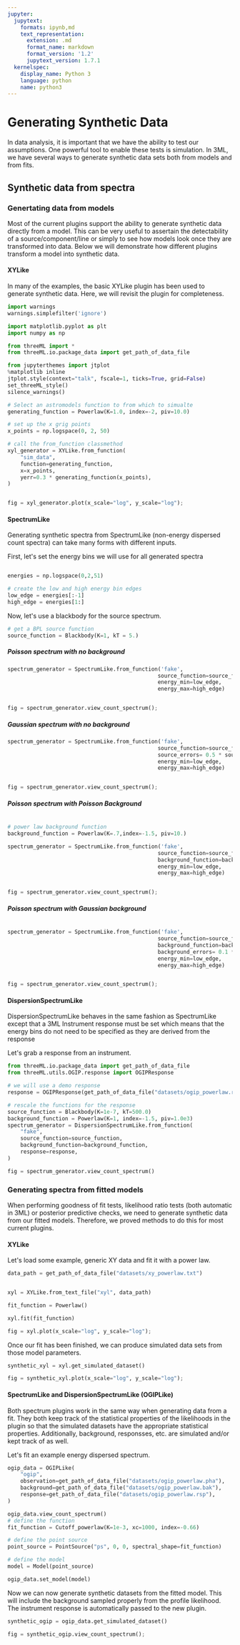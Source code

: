```yaml
---
jupyter:
  jupytext:
    formats: ipynb,md
    text_representation:
      extension: .md
      format_name: markdown
      format_version: '1.2'
      jupytext_version: 1.7.1
  kernelspec:
    display_name: Python 3
    language: python
    name: python3
---
```


# Generating Synthetic Data
In data analysis, it is important that we have the ability to test our assumptions. One powerful tool to enable these tests is simulation. In 3ML, we have several ways to generate synthetic data sets both from models and from fits.


## Synthetic data from spectra


### Genertating data from models

Most of the current plugins support the ability to generate synthetic data directly from a model. This can be very useful to assertain the detectability of a source/component/line or simply to see how models look once they are transformed into data. Below we will demonstrate how different plugins transform a model into synthetic data.


#### XYLike

In many of the examples, the basic XYLike plugin has been used to generate synthetic data. Here, we will revisit the plugin for completeness.


```python nbsphinx="hidden"
import warnings
warnings.simplefilter('ignore')
```


```python
import matplotlib.pyplot as plt
import numpy as np

from threeML import *
from threeML.io.package_data import get_path_of_data_file
```

```python nbsphinx="hidden"
from jupyterthemes import jtplot
%matplotlib inline
jtplot.style(context="talk", fscale=1, ticks=True, grid=False)
set_threeML_style()
silence_warnings()
```


```python
# Select an astromodels function to from which to simualte
generating_function = Powerlaw(K=1.0, index=-2, piv=10.0)

# set up the x grig points
x_points = np.logspace(0, 2, 50)

# call the from_function classmethod
xyl_generator = XYLike.from_function(
    "sim_data",
    function=generating_function,
    x=x_points,
    yerr=0.3 * generating_function(x_points),
)


fig = xyl_generator.plot(x_scale="log", y_scale="log");
```

#### SpectrumLike

Generating synthetic spectra from SpectrumLike (non-energy dispersed count spectra) can take many forms with different inputs.

First, let's set the energy bins we will use for all generated spectra

```python

energies = np.logspace(0,2,51)

# create the low and high energy bin edges
low_edge = energies[:-1]
high_edge = energies[1:]
```

Now, let's use a blackbody for the source spectrum.

```python
# get a BPL source function
source_function = Blackbody(K=1, kT = 5.)
```

##### Poisson spectrum with no background

```python
spectrum_generator = SpectrumLike.from_function('fake',
                                               source_function=source_function,
                                               energy_min=low_edge,
                                               energy_max=high_edge)


fig = spectrum_generator.view_count_spectrum();
```

##### Gaussian spectrum with no background

```python
spectrum_generator = SpectrumLike.from_function('fake',
                                               source_function=source_function,
                                               source_errors= 0.5 * source_function(low_edge),
                                               energy_min=low_edge,
                                               energy_max=high_edge)


fig = spectrum_generator.view_count_spectrum();
```

##### Poisson spectrum with Poisson Background

```python

# power law background function
background_function = Powerlaw(K=.7,index=-1.5, piv=10.)

spectrum_generator = SpectrumLike.from_function('fake',
                                               source_function=source_function,
                                               background_function=background_function,
                                               energy_min=low_edge,
                                               energy_max=high_edge)


fig = spectrum_generator.view_count_spectrum();
```

##### Poisson spectrum with Gaussian background

```python

spectrum_generator = SpectrumLike.from_function('fake',
                                               source_function=source_function,
                                               background_function=background_function,
                                               background_errors= 0.1 * background_function(low_edge),
                                               energy_min=low_edge,
                                               energy_max=high_edge)


fig = spectrum_generator.view_count_spectrum();
```

#### DispersionSpectrumLike

DispersionSpectrumLike behaves in the same fashion as SpectrumLike except that a 3ML Instrument response must be set which means that the energy bins do not need to be specified as they are derived from the response

Let's grab a response from an instrument.

```python
from threeML.io.package_data import get_path_of_data_file
from threeML.utils.OGIP.response import OGIPResponse

# we will use a demo response
response = OGIPResponse(get_path_of_data_file("datasets/ogip_powerlaw.rsp"))
```

```python
# rescale the functions for the response
source_function = Blackbody(K=1e-7, kT=500.0)
background_function = Powerlaw(K=1, index=-1.5, piv=1.0e3)
spectrum_generator = DispersionSpectrumLike.from_function(
    "fake",
    source_function=source_function,
    background_function=background_function,
    response=response,
)
```

```python tags=["nbsphinx-thumbnail"]
fig = spectrum_generator.view_count_spectrum()
```

### Generating spectra from fitted models

When performing goodness of fit tests, likelihood ratio tests (both automatic in 3ML) or posterior predictive checks, we need to generate synthetic data from our fitted models. Therefore, we proved methods to do this for most current plugins.


#### XYLike

Let's load some example, generic XY data and fit it with a power law.

```python
data_path = get_path_of_data_file("datasets/xy_powerlaw.txt")


xyl = XYLike.from_text_file("xyl", data_path)

fit_function = Powerlaw()

xyl.fit(fit_function)

fig = xyl.plot(x_scale="log", y_scale="log");
```

Once our fit has been finished, we can produce simulated data sets from those model parameters.

```python
synthetic_xyl = xyl.get_simulated_dataset()

fig = synthetic_xyl.plot(x_scale="log", y_scale="log");
```

#### SpectrumLike and DispersionSpectrumLike (OGIPLike)

Both spectrum plugins work in the same way when generating data from a fit. They both keep track of the statistical properties of the likelihoods in the plugin so that the simulated datasets have the appropriate statistical properties. Additionally, background, responsses, etc. are simulated and/or kept track of as well.

Let's fit an example energy dispersed spectrum.

```python
ogip_data = OGIPLike(
    "ogip",
    observation=get_path_of_data_file("datasets/ogip_powerlaw.pha"),
    background=get_path_of_data_file("datasets/ogip_powerlaw.bak"),
    response=get_path_of_data_file("datasets/ogip_powerlaw.rsp"),
)

ogip_data.view_count_spectrum()
# define the function
fit_function = Cutoff_powerlaw(K=1e-3, xc=1000, index=-0.66)

# define the point source
point_source = PointSource("ps", 0, 0, spectral_shape=fit_function)

# define the model
model = Model(point_source)

ogip_data.set_model(model)
```

Now we can now generate synthetic datasets from the fitted model. This will include the background sampled properly from the profile likelihood. The instrument response is automatically passed to the new plugin.

```python
synthetic_ogip = ogip_data.get_simulated_dataset()

fig = synthetic_ogip.view_count_spectrum();
```
